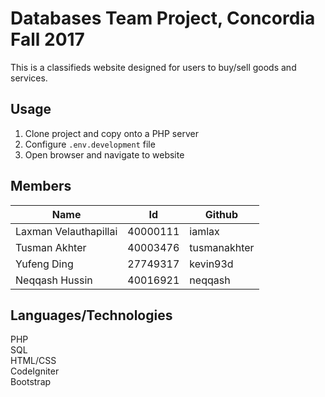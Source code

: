 # Databases Team Project, Concordia Fall 2017

This is a classifieds website designed for users to buy/sell goods and services. 

## Usage

1. Clone project and copy onto a PHP server
2. Configure `.env.development` file
4. Open browser and navigate to website

## Members

| Name  | Id  | Github  |
|---|---|---|
| Laxman Velauthapillai  |  40000111 | iamlax  |
| Tusman Akhter  | 40003476  | tusmanakhter  |
| Yufeng Ding |  27749317 | kevin93d  |
| Neqqash Hussin  |  40016921 | neqqash  |

## Languages/Technologies

PHP<br>
SQL<br>
HTML/CSS<br>
CodeIgniter<br>
Bootstrap<br>
